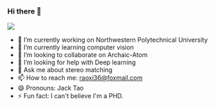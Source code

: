 ### Hi there 👋
![](https://github-readme-stats.vercel.app/api?username=Raohaocheng)
<script src="https://gist.github.com/RaoHaocheng/71386b17f44f7f9265e38f0ec69efab0.js"></script>
- 🔭 I’m currently working on Northwestern Polytechnical University
- 🌱 I’m currently learning computer vision
- 👯 I’m looking to collaborate on Archaic-Atom
- 🤔 I’m looking for help with Deep learning
- 💬 Ask me about stereo matching
- 📫 How to reach me: raoxi36@foxmail.com
- 😄 Pronouns: Jack Tao
- ⚡ Fun fact: I can't believe I'm a PHD.

<!--
**RaoHaocheng/Raohaocheng** is a ✨ _special_ ✨ repository because its `README.md` (this file) appears on your GitHub profile.

Here are some ideas to get you started:


-->
